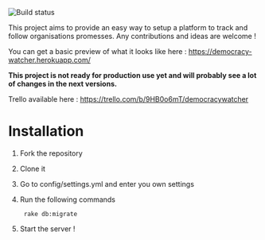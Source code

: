 ![Build status](https://travis-ci.org/Betree/democracy-watcher.svg?branch=master)

This project aims to provide an easy way to setup a platform to track and follow organisations promesses. Any contributions and ideas are welcome !

You can get a basic preview of what it looks like here : https://democracy-watcher.herokuapp.com/

**This project is not ready for production use yet and will probably see a lot of changes in the next versions.**

Trello available here : https://trello.com/b/9HB0o6mT/democracywatcher

# Installation

1. Fork the repository

2. Clone it

3. Go to config/settings.yml and enter you own settings

4. Run the following commands

        rake db:migrate

5. Start the server !

